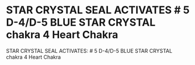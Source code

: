 # STAR CRYSTAL SEAL ACTIVATES # 5 D-4/D-5 BLUE STAR CRYSTAL chakra 4 Heart Chakra

STAR CRYSTAL SEAL ACTIVATES: # 5 D-4/D-5 BLUE STAR CRYSTAL chakra 4 Heart Chakra